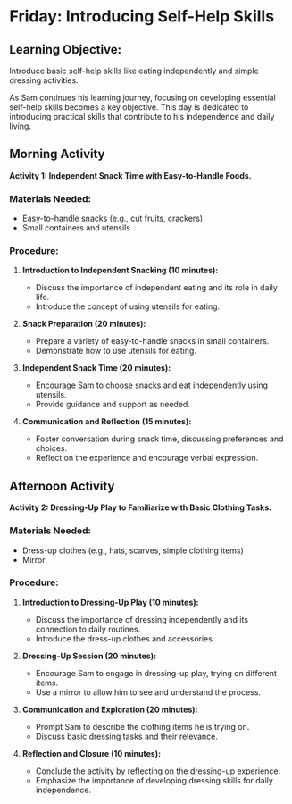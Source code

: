 # Friday: Introducing Self-Help Skills

## Learning Objective:
Introduce basic self-help skills like eating independently and simple dressing activities.

As Sam continues his learning journey, focusing on developing essential self-help skills becomes a key objective. This day is dedicated to introducing practical skills that contribute to his independence and daily living.

## Morning Activity
**Activity 1: Independent Snack Time with Easy-to-Handle Foods.**

### Materials Needed:
- Easy-to-handle snacks (e.g., cut fruits, crackers)
- Small containers and utensils

### Procedure:
1. **Introduction to Independent Snacking (10 minutes):**
   - Discuss the importance of independent eating and its role in daily life.
   - Introduce the concept of using utensils for eating.

2. **Snack Preparation (20 minutes):**
   - Prepare a variety of easy-to-handle snacks in small containers.
   - Demonstrate how to use utensils for eating.

3. **Independent Snack Time (20 minutes):**
   - Encourage Sam to choose snacks and eat independently using utensils.
   - Provide guidance and support as needed.

4. **Communication and Reflection (15 minutes):**
   - Foster conversation during snack time, discussing preferences and choices.
   - Reflect on the experience and encourage verbal expression.

## Afternoon Activity
**Activity 2: Dressing-Up Play to Familiarize with Basic Clothing Tasks.**

### Materials Needed:
- Dress-up clothes (e.g., hats, scarves, simple clothing items)
- Mirror

### Procedure:
1. **Introduction to Dressing-Up Play (10 minutes):**
   - Discuss the importance of dressing independently and its connection to daily routines.
   - Introduce the dress-up clothes and accessories.

2. **Dressing-Up Session (20 minutes):**
   - Encourage Sam to engage in dressing-up play, trying on different items.
   - Use a mirror to allow him to see and understand the process.

3. **Communication and Exploration (20 minutes):**
   - Prompt Sam to describe the clothing items he is trying on.
   - Discuss basic dressing tasks and their relevance.

4. **Reflection and Closure (10 minutes):**
   - Conclude the activity by reflecting on the dressing-up experience.
   - Emphasize the importance of developing dressing skills for daily independence.